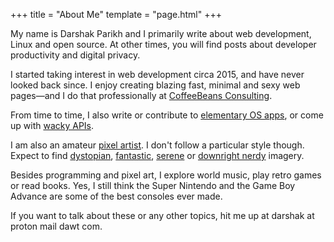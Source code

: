 +++
title = "About Me"
template = "page.html"
+++

My name is Darshak Parikh and I primarily write about web development, Linux and open source. At other times, you will find posts about developer productivity and digital privacy.

I started taking interest in web development circa 2015, and have never looked back since. I enjoy creating blazing fast, minimal and sexy web pages—and I do that professionally at [CoffeeBeans Consulting](https://www.coffeebeans.io/).

From time to time, I also write or contribute to [elementary OS apps](https://github.com/elfenware/), or come up with [wacky APIs](http://backend.lizardspock.xyz/api/v1/swagger/index.html).

I am also an amateur [pixel artist](https://www.deviantart.com/blockydreams). I don't follow a particular style though. Expect to find [dystopian](https://www.deviantart.com/blockydreams/art/Zombie-Marshmallow-Robot-Monster-835279903), [fantastic](https://www.deviantart.com/blockydreams/art/Cinnabar-Sky-814185243), [serene](https://www.deviantart.com/blockydreams/art/Hogwarts-817488437) or [downright nerdy](https://www.deviantart.com/blockydreams/art/Rick-s-Portal-Gun-835423405) imagery.

Besides programming and pixel art, I explore world music, play retro games or read books. Yes, I still think the Super Nintendo and the Game Boy Advance are some of the best consoles ever made.

If you want to talk about these or any other topics, hit me up at darshak at proton mail dawt com.
